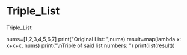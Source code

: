 # Triple_List
Triple_List


nums=[1,2,3,4,5,6,7]
print("Original List: ",nums)
result=map(lambda x: x+x+x, nums)
print("\nTriple of said list numbers: ")
print(list(result))
